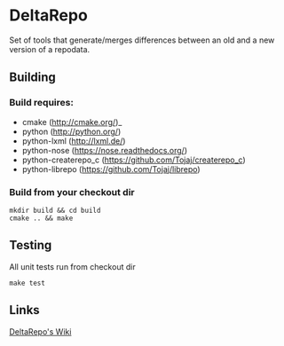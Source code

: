 DeltaRepo
=========

Set of tools that generate/merges differences between an old and a new version of a repodata.

## Building

### Build requires:

* cmake (http://cmake.org/)_
* python (http://python.org/)
* python-lxml (http://lxml.de/)
* python-nose (https://nose.readthedocs.org/)
* python-createrepo_c (https://github.com/Tojaj/createrepo_c)
* python-librepo (https://github.com/Tojaj/librepo)

### Build from your checkout dir

    mkdir build && cd build
    cmake .. && make

## Testing

All unit tests run from checkout dir

    make test

## Links

[DeltaRepo's Wiki](https://github.com/Tojaj/DeltaRepo/wiki)

